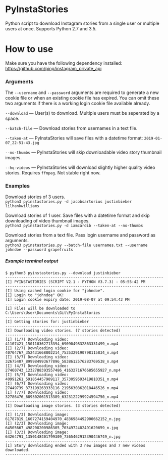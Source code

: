 # PyInstaStories
Python script to download Instagram stories from a single user or multiple users at once. Supports Python 2.7 and 3.5.


# How to use

Make sure you have the following dependency installed: https://github.com/ping/instagram_private_api


### Arguments

The `--username` and `--password` arguments are required to generate a new cookie file or when an existing cookie file has expired. You can omit these two arguments if there is a working login cookie file available already.

`--download` — User(s) to download. Multiple users must be seperated by a space.

`--batch-file` — Download stories from usernames in a text file.

`--taken-at` — PyInstaStories will save files with a datetime format: `2019-01-07_22-51-43.jpg`

`--no-thumbs` — PyInstaStories will skip downloadable video story thumbnail images.

`--hq-videos` — PyInstaStories will download slightly higher quality video stories. Requires `ffmpeg`. Not stable right now.

### Examples

Download stories of 3 users.  
`python3 pyinstastories.py -d jacobsartorius justinbieber lilhankwilliams`

Download stories of 1 user. Save files with a datetime format and skip downloading of video thumbnail images.  
`python3 pyinstastories.py -d iamcardib --taken-at --no-thumbs`

Download stories from a text file. Pass login username and password as arguments.  
`python3 pyinstastories.py --batch-file usernames.txt --username johndoe --password grapefruits`

##### Example terminal output

```
$ python3 pyinstastories.py --download justinbieber
----------------------------------------------------------------------
[I] PYINSTASTORIES (SCRIPT V2.1 - PYTHON V3.7.3) - 05:55:42 PM
----------------------------------------------------------------------
[I] Using cached login cookie for "johndoe".
[I] Login to "johndoe" OK!
[I] Login cookie expiry date: 2019-08-07 at 09:54:43 PM
----------------------------------------------------------------------
[I] Files will be downloaded to C:\Users\User\Documents\Git\PyInstaStories
----------------------------------------------------------------------
[I] Getting stories for: justinbieber
----------------------------------------------------------------------
[I] Downloading video stories. (7 stories detected)
----------------------------------------------------------------------
[I] (1/7) Downloading video: 41107421_150110362713394_6909049832863331499_n.mp4
[I] (2/7) Downloading video: 40704767_352431668802214_7535329190798115834_n.mp4
[I] (3/7) Downloading video: 32675407_899984993677896_5838612576283769538_n.mp4
[I] (4/7) Downloading video: 27460743_1232788393557486_4163271676685655927_n.mp4
[I] (5/7) Downloading video: 40991261_591854457989117_3573059593419810351_n.mp4
[I] (6/7) Downloading video: 27449739_373199263333116_2195630862018446526_n.mp4
[I] (7/7) Downloading video: 32786476_689302061513389_6323122299924594750_n.mp4
----------------------------------------------------------------------
[I] Downloading image stories. (3 stories detected)
----------------------------------------------------------------------
[I] (1/3) Downloading image: 61787819_1607274159404970_4836984492900662152_n.jpg
[I] (2/3) Downloading image: 64505667_498208200986305_7034972402491620659_n.jpg
[I] (3/3) Downloading image: 64264791_1350148401799309_7365462912390446749_n.jpg
----------------------------------------------------------------------
[I] Story downloading ended with 3 new images and 7 new videos downloaded.
----------------------------------------------------------------------
```
